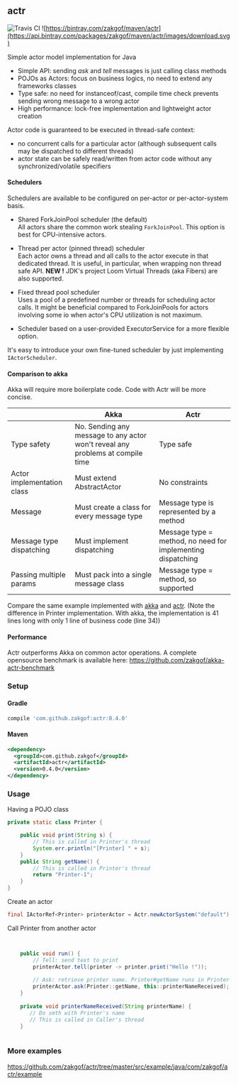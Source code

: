 ## actr
![Travis CI](https://travis-ci.org/zakgof/actr.svg?branch=release)
![https://bintray.com/zakgof/maven/actr](https://api.bintray.com/packages/zakgof/maven/actr/images/download.svg)

Simple actor model implementation for Java

- Simple API: sending _ask_ and _tell_ messages is just calling class methods
- POJOs as Actors: focus on business logics, no need to extend any frameworks classes
- Type safe: no need for instanceof/cast, compile time check prevents sending wrong message to a wrong actor
- High performance: lock-free implementation and lightweight actor creation

Actor code is guaranteed to be executed in thread-safe context:
- no concurrent calls for a particular actor (although subsequent calls may be dispatched to different threads)
- actor state can be safely read/written from actor code without any synchronized/volatile specifiers

#### Schedulers

Schedulers are available to be configured on per-actor or per-actor-system basis.

- Shared ForkJoinPool scheduler (the default)    
All actors share the common work stealing `ForkJoinPool`. This option is best for CPU-intensive actors.

- Thread per actor (pinned thread) scheduler    
Each actor owns a thread and all calls to the actor execute in that dedicated thread. It is useful, in particular, when wrapping non thread safe API.
**NEW !** JDK's project Loom Virtual Threads (aka Fibers) are also supported.

- Fixed thread pool scheduler    
Uses a pool of a predefined number or threads for scheduling actor calls. It might be beneficial compared to ForkJoinPools for actors involving some io when actor's CPU utilization is not maximum.

- Scheduler based on a user-provided ExecutorService for a more flexible option.   

It's easy to introduce your own fine-tuned scheduler by just implementing `IActorScheduler`.

#### Comparison to akka

Akka will require more boilerplate code. Code with Actr will be more concise.

|  | Akka | Actr |
| ------------- | ------------- | ------------- |
| Type safety  | No. Sending any message to any actor won't reveal any problems at compile time|  Type safe |
| Actor implementation class  | Must extend AbstractActor |  No constraints |
| Message | Must create a class for every message type | Message type is represented by a method |
| Message type dispatching | Must implement dispatching| Message type = method, no need for implementing dispatching |
| Passing multiple params | Must pack into a single message class | Message type = method, so supported  |

Compare the same example implemented with
[akka](https://github.com/akka/akka-quickstart-java.g8/tree/2.5.x/src/main/g8/src/main/java/com/lightbend/akka/sample) and [actr](https://github.com/zakgof/actr/tree/master/src/example/java/com/zakgof/actr/vsakka). (Note the difference in Printer implementation. With akka, the implementation is 41 lines long with only 1 line of business code (line 34))

#### Performance
Actr outperforms Akka on common actor operations. A complete opensource benchmark is available here: https://github.com/zakgof/akka-actr-benchmark

### Setup

#### Gradle
````groovy
compile 'com.github.zakgof:actr:0.4.0'
````

#### Maven
````xml
<dependency>
  <groupId>com.github.zakgof</groupId>
  <artifactId>actr</artifactId>
  <version>0.4.0</version>
</dependency>
````

### Usage

Having a POJO class
````java
private static class Printer {

    public void print(String s) {
        // This is called in Printer's thread
        System.err.println("[Printer] " + s);
    }
    public String getName() {
        // This is called in Printer's thread
        return "Printer-1";
    }
}
````

Create an actor

````java
final IActorRef<Printer> printerActor = Actr.newActorSystem("default").actorOf(Printer::new);
````

Call Printer from another actor
````java


    public void run() {
        // Tell: send text to print
        printerActor.tell(printer -> printer.print("Hello !"));
        
        // Ask: retrieve printer name. Printer#getName runs in Printer's thread, #printerNameReply runs in Caller's thread
        printerActor.ask(Printer::getName, this::printerNameReceived);
    }
    
    private void printerNameReceived(String printerName) {
       // Do smth with Printer's name
       // This is called in Caller's thread
    }
    

````

### More examples
https://github.com/zakgof/actr/tree/master/src/example/java/com/zakgof/actr/example




